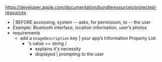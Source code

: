 https://developer.apple.com/documentation/bundleresources/protected-resources

* | BEFORE accessing, system -- asks, for permission, to -- the user
* _Example:_ Bluetooth interface, location information, user’s photos 
* requirements
  * add a `UsageDescription` key | your app’s Information Property List
    * 's value == string / 
      * explains it's necessity 
      * displayed | prompting to the user

